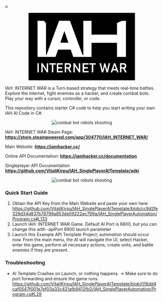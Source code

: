 u<p align="center">  <img src="iah_logo.png" width="350" title="IAH: INTERNET WAR logo"/> </p>

IAH: INTERNET WAR is a Turn-based strategy that meets real-time battles. Explore the internet, fight enemies as a hacker, and create combat bots. Play your way with a cursor, controller, or code.

This repository contains starter C# code to help you start writing your own IAH AI Code in C#.

<p align="center"><img src="GIF_1.gif" title="combat bot robots shooting"/> </p>

IAH: INTERNET WAR Steam Page: **https://store.steampowered.com/app/304770/IAH_INTERNET_WAR/**

Main Website: **https://iamhacker.cc/**

Online API Documentation: **https://iamhacker.cc/documentation**

Singleplayer API Documentation **https://github.com/VitaliKirpu/IAH_SinglePlayerAITemplate/wiki**

<p align="center"><img src="GIF_2.gif" title="combat bot robots shooting"/> </p>


### Quick Start Guide

1. Obtain the API Key from the Main Website and paste your own here: https://github.com/VitaliKirpu/IAH_SinglePlayerAITemplate/blob/cc9d2fe329d34d837b78799a853de09222ec799a/IAH_SinglePlayerAutomation/Program.cs#L133
2. Launch IAH: INTERNET WAR Game. Default AI Port is 6800, but you can change this with -apiPort 6900 launch parameter
3. Launch this Example API Template Project; automation should occur now. From the main menu, the AI will navigate the UI, select Hacker, enter the game, perform all necessary actions, create units, and battle enemies if they are present.

### Troubleshooting
- AI Template Crashes on Launch, or nothing happens. -> Make sure to do port forwarding and ensure the game runs. https://github.com/VitaliKirpu/IAH_SinglePlayerAITemplate/blob/016dd4caf0547f001e7ef03a33c421afb9412fb2/IAH_SinglePlayerAutomation/Program.cs#L29
